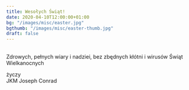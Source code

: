 ```yaml
---
title: Wesołych Świąt!
date: 2020-04-10T12:00:00+01:00
bg: "/images/misc/easter.jpg"
bgthumb: "/images/misc/easter-thumb.jpg"
draft: false
---
```

\
Zdrowych, pełnych wiary i nadziei, bez zbędnych kłótni i wirusów
Świąt Wielkanocnych

życzy\
JKM Joseph Conrad